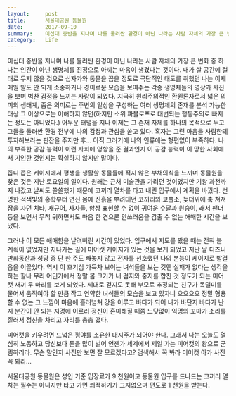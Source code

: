```yaml
---
layout:     post
title:      서울대공원 동물원
date:       2017-09-10
summary:    이십대 중반을 지나며 나를 둘러싼 환경이 아닌 나라는 사람 자체의 가장 큰 변화 중 하나는 인간이 아닌 생명체를 진정으로 아끼는 마음이 생겼다는 것이다. 내가 살 공간에 절대로 두지 않을 것으로 십자가와 동물을 꼽을 정도로 극단적인 태도를 취했던 나는 이제 매일 말도 안 되게 소중하거나 경이로운 모습을 보여주는 각종 생명체들의 영상과 사진을 보며 벅찬 감정을 느끼는 사람이 되었다. 지극히 원리주의적인 환원론자로서 넓은 의미의 생태계, 좁은 의미로는 주변의 일상을 구성하는 여러 생명체의 존재를 분석 가능한 대상 그 이상으로는 이해하지 않던(하지만 소위 파블로프로 대변되는 행동주의로 빠지는 정도는 아니었다.) 어두운 터널을 지나 이제는 그 존재 자체를 하나의 목적으로 두고 그들을 둘러싼 환경 전부에 나의 감정과 관심을 쏟고 있다. 혹자는 그런 마음을 사람한테 투자해보라는 핀잔을 주지만 후... 아직 그러기에 나의 인류애는 형편없이 부족하다. 나의 부족한 공감 능력이 이런 사회에 영향을 준 결과인지 이 공감 능력이 이 망한 사회에서 기인한 것인지는 확실하지 않지만 말이다.
category:   Life
---
```


이십대 중반을 지나며 나를 둘러싼 환경이 아닌 나라는 사람 자체의 가장 큰 변화 중 하나는 인간이 아닌 생명체를 진정으로 아끼는 마음이 생겼다는 것이다. 내가 살 공간에 절대로 두지 않을 것으로 십자가와 동물을 꼽을 정도로 극단적인 태도를 취했던 나는 이제 매일 말도 안 되게 소중하거나 경이로운 모습을 보여주는 각종 생명체들의 영상과 사진을 보며 벅찬 감정을 느끼는 사람이 되었다. 지극히 원리주의적인 환원론자로서 넓은 의미의 생태계, 좁은 의미로는 주변의 일상을 구성하는 여러 생명체의 존재를 분석 가능한 대상 그 이상으로는 이해하지 않던(하지만 소위 파블로프로 대변되는 행동주의로 빠지는 정도는 아니었다.) 어두운 터널을 지나 이제는 그 존재 자체를 하나의 목적으로 두고 그들을 둘러싼 환경 전부에 나의 감정과 관심을 쏟고 있다. 혹자는 그런 마음을 사람한테 투자해보라는 핀잔을 주지만 후... 아직 그러기에 나의 인류애는 형편없이 부족하다. 나의 부족한 공감 능력이 이런 사회에 영향을 준 결과인지 이 공감 능력이 이 망한 사회에서 기인한 것인지는 확실하지 않지만 말이다.

좁디 좁은 케이지에서 평생을 생활할 동물들에 적지 않은 부채의식을 느끼며 동물원을 찾은 것은 지난 토요일의 일이다. 원래는 근처 미술관을 가려던 것이었지만 기왕 과천까지 나갔고 날씨도 쏠쏠했기 때문에 코끼리 열차를 타고 내린 입구에서 계획을 바꿨다. 선명한 적색빛의 홍학부터 연신 몸에 진흙을 뿌려대던 코끼리와 코뿔소, 늦더위에 축 쳐져 잠을 자던 치타, 재규어, 사자들, 항상 표현할 수 없이 귀여운 수달과 원숭이, 래서 팬더 등을 보면서 무척 귀하면서도 마음 한 켠으론 안쓰러움을 감출 수 없는 애매한 시간을 보냈다.

그러나 이 모든 애매함을 날려버린 시간이 있었다. 입구에서 지도를 봤을 때는 전혀 볼 계획이 없었지만 지나가는 길에 미어캣 케이지가 있는 것을 보게 되었고 지난 날 디즈니 만화동산과 성당 중 단 한 주도 빼놓지 않고 전자를 선호했던 나의 본능이 케이지로 발걸음을 이끌었다. 역시 이 호기심 가득차 보이는 녀석들을 보는 것엔 실패가 없다는 생각을 하는 찰나 무리 어딘가에서 정말 몸 크기가 내 검지와 중지를 합친 것 정도가 되는 미어캣 새끼 두 마리를 보게 되었다. 제대로 걷지도 못해 부모로 추정되는 친구가 목덜미를 물어서 움직여야 할 만큼 작고 연약한 녀석들의 모습을 보고 있자니 으으으으 정말 형용할 수 없는 그 느낌이 마음에 흘러넘쳐 강을 이루고 바다가 되어 내가 바단지 바다가 난지 분간이 안 되는 지경에 이르러 정신이 혼미해질 때쯤 느닷없이 익명의 꼬마가 소리를 질러서 정신을 차리고 자리를 총총 떴다.

미어캣을 키우려면 드넓은 평야를 소유한 대지주가 되어야 한다. 그래서 나는 오늘도 열심히 노동하고 당신보다 돈을 많이 벌어 언젠가 세계에서 제일 가는 미어캣의 왕으로 군림하리라. 무슨 말인지 사진만 보면 잘 모르겠다고? 검색해서 꼭 봐라 미어캣 아가 사진 꼭 봐라...

서울대공원 동물원은 성인 기준 입장료가 9 천원이고 동물원 입구를 드나드는 코끼리 열차는 필수는 아니지만 타고 가면 쾌적하기가 그지없으며 편도로 1 천원을 받는다.
